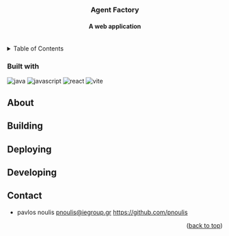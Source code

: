 <a name='readme-top'></a>

<br />
<div align="center">
<h3 align="center">Agent Factory</h3>
<h4 align="center">A web application</h4>
</div>
<br/>

<details>
 <summary>Table of Contents</summary>
 <ol>
 <li><a href="#built-with">Built with</a></li>
   <li><a href="#about-the-project">About The Project</a></li>
    <li>
      <a href="#getting-started">Getting Started</a>
      <ul>
        <li><a href="#prerequisites">Prerequisites</a></li>
        <li><a href="#installation">Installation</a></li>
      </ul>
    </li>
    <li><a href="#usage">Usage</a></li>
    <li><a href="#contributing">Contributing</a></li>
    <li><a href="#contact">Contact</a></li>
</ol>
</details>

### Built with

![java](https://img.shields.io/badge/Java-ED8B00?style=for-the-badge&logo=openjdk&logoColor=white)
![javascript](https://img.shields.io/badge/JavaScript-323330?style=for-the-badge&logo=javascript&logoColor=F7DF1E)
![react](https://img.shields.io/badge/React-20232A?style=for-the-badge&logo=react&logoColor=61DAFB)
![vite](https://img.shields.io/badge/Vite-B73BFE?style=for-the-badge&logo=vite&logoColor=FFD62E)


## About
## Building
## Deploying
## Developing
## Contact

- pavlos noulis
  pnoulis@iegroup.gr
  https://github.com/pnoulis

<p align='right'>(<a href="#readme-top">back to top</a>)</p>

